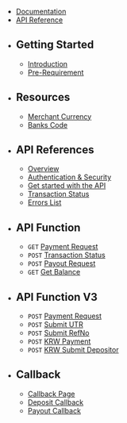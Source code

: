 <div class="mb-6">

-   <x-icons name="reader" class="text-white"/> [Documentation](/docs)
-   <x-icons name="code" class="text-white"/> [API Reference](/api)

</div>

-   ## Getting Started

    -   [Introduction](/docs)
    -   [Pre-Requirement](/docs/pre-requirement)

-   ## Resources

    -   [Merchant Currency](/docs/currency)
    -   [Banks Code](/docs/banks)

-   ## API References

    -   [Overview](/api)
    -   [Authentication & Security](/api/authentication)
    -   [Get started with the API](/api/get-started)
    -   [Transaction Status](/api/status)
    -   [Errors List](/api/errors)

-   ## API Function

    -   `GET` [ Payment Request](/api/payment)
    -   `POST` [ Transaction Status](/api/transaction-status)
    -   `POST` [ Payout Request](/api/payout)
    -   `GET` [ Get Balance](/api/balance)

-   ## API Function V3

    -   `POST` [ Payment Request](/api/v3/payment)
    -   `POST` [ Submit UTR](/api/v3/submit-utr)
    -   `POST` [ Submit RefNo](/api/v3/submit-refno)
    -   `POST` [ KRW Payment](/api/v3/krw-payment)
    -   `POST` [ KRW Submit Depositor](/api/v3/krw-depositor)

-   ## Callback

    -   [Callback Page](/api/callback/page)
    -   [Deposit Callback](/api/callback/deposit)
    -   [Payout Callback](/api/callback/payout)
